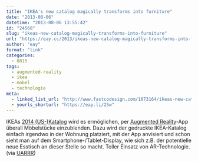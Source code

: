 ```yaml
---
title: "IKEA's new catalog magically transforms into furniture"
date: "2013-08-06"
datetime: "2013-08-06 13:55:42"
id: "24568"
slug: "ikeas-new-catalog-magically-transforms-into-furniture"
url: "https://eay.cc/2013/ikeas-new-catalog-magically-transforms-into-furniture/"
author: "eay"
format: "link"
categories:
  - 0815
tags:
  - augmented-reality
  - ikea
  - mobel
  - technologie
meta:
  - linked_list_url: "http://www.fastcodesign.com/1673164/ikeas-new-catalog-magically-transforms-into-your-furniture#1"
  - yourls_shorturl: "https://eay.li/25w"
---
```


IKEAs [2014 (US-)Katalog](http://info.ikea-usa.com/Catalog/) wird es ermöglichen, per [Augmented Reality](https://de.wikipedia.org/wiki/Erweiterte_Realit%C3%A4t)\-App überall Möbelstücke einzublenden. Dazu wird der gedruckte IKEA-Katalog einfach irgendwo in der Wohnung platziert, mit der App anvisiert und schon sieht man auf dem Smartphone-/Tablet-Display, wie sich z.B. der potentielle neue Esstisch an dieser Stelle so macht. Toller Einsatz von AR-Technologie. (via [UARRR](http://uarrr.org/2013/08/06/ikeas-new-catalog-magically-transforms-into-furniture/))

